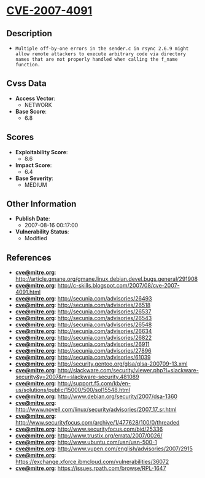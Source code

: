 
# [CVE-2007-4091](https://cve.mitre.org/cgi-bin/cvename.cgi?name=CVE-2007-4091)

## Description

- `Multiple off-by-one errors in the sender.c in rsync 2.6.9 might allow remote attackers to execute arbitrary code via directory names that are not properly handled when calling the f_name function.`

## Cvss Data

- **Access Vector**:
  - NETWORK
- **Base Score**:
  - 6.8

## Scores

- **Exploitability Score**:
  - 8.6
- **Impact Score**:
  - 6.4
- **Base Severity**:
  - MEDIUM

## Other Information

- **Publish Date**:
  - 2007-08-16 00:17:00
- **Vulnerability Status**:
  - Modified

## References

- **cve@mitre.org**: http://article.gmane.org/gmane.linux.debian.devel.bugs.general/291908
- **cve@mitre.org**: http://c-skills.blogspot.com/2007/08/cve-2007-4091.html
- **cve@mitre.org**: http://secunia.com/advisories/26493
- **cve@mitre.org**: http://secunia.com/advisories/26518
- **cve@mitre.org**: http://secunia.com/advisories/26537
- **cve@mitre.org**: http://secunia.com/advisories/26543
- **cve@mitre.org**: http://secunia.com/advisories/26548
- **cve@mitre.org**: http://secunia.com/advisories/26634
- **cve@mitre.org**: http://secunia.com/advisories/26822
- **cve@mitre.org**: http://secunia.com/advisories/26911
- **cve@mitre.org**: http://secunia.com/advisories/27896
- **cve@mitre.org**: http://secunia.com/advisories/61039
- **cve@mitre.org**: http://security.gentoo.org/glsa/glsa-200709-13.xml
- **cve@mitre.org**: http://slackware.com/security/viewer.php?l=slackware-security&y=2007&m=slackware-security.481089
- **cve@mitre.org**: http://support.f5.com/kb/en-us/solutions/public/15000/500/sol15548.html
- **cve@mitre.org**: http://www.debian.org/security/2007/dsa-1360
- **cve@mitre.org**: http://www.novell.com/linux/security/advisories/2007_17_sr.html
- **cve@mitre.org**: http://www.securityfocus.com/archive/1/477628/100/0/threaded
- **cve@mitre.org**: http://www.securityfocus.com/bid/25336
- **cve@mitre.org**: http://www.trustix.org/errata/2007/0026/
- **cve@mitre.org**: http://www.ubuntu.com/usn/usn-500-1
- **cve@mitre.org**: http://www.vupen.com/english/advisories/2007/2915
- **cve@mitre.org**: https://exchange.xforce.ibmcloud.com/vulnerabilities/36072
- **cve@mitre.org**: https://issues.rpath.com/browse/RPL-1647
